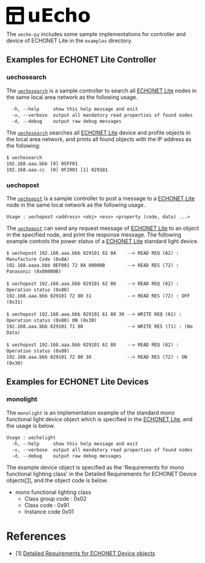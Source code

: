 ![logo](img/logo.png)

The `uecho-py` includes some sample implementations for controller and device of ECHONET Lite in the `examples` directory.

## Examples for ECHONET Lite Controller

### uechosearch

The [`uechosearch`](bin/uechosearch.py) is a sample controller to search all [ECHONET Lite][enet] nodes in the same local area network as the following usage.

```
  -h, --help     show this help message and exit
  -v, --verbose  output all mandatory read properties of found nodes
  -d, --debug    output raw debug messages
```

The [`uechosearch`](bin/uechosearch.py) searches all [ECHONET Lite][enet] device and profile objects in the local area network, and prints all found objects with the IP address as the following:

```
$ uechosearch
192.168.aaa.bbb [0] 05FF01 
192.168.aaa.cc  [0] 0F2001 [1] 029101 
```

### uechopost

The [`uechopost`](bin/uechopost.py) is a sample controller to post a message to a [ECHONET Lite][enet] node in the same local network as the following usage.


```
Usage : uechopost <address> <obj> <esv> <property (code, data) ...>
```

The [`uechopost`](bin/uechopost.py) can send any request message of [ECHONET Lite][enet] to an object in the specified node, and print the response message. The following example controls the power status of a [ECHONET Lite][enet] standard light device.

```
$ uechopost 192.168.aaa.bbb 029101 62 8A    --> READ REQ (62) : Manufacture Code (0x8A)
192.168.aaaa.bbb 0EF001 72 8A 00000B        --> READ RES (72) : Panasonic (0x00000B)

$ uechopost 192.168.aaa.bbb 029101 62 80    --> READ REQ (62) : Operation status (0x80)
192.168.aaa.bbb 029101 72 80 31             --> READ RES (72) : OFF (0x31)

$ uechopost 192.168.aaa.bbb 029101 61 80 30 --> WRITE REQ (61) : Operation status (0x80) ON (0x30)
192.168.aaa.bbb 029101 71 80                --> WRITE RES (71) : (No Data)

$ uechopost 192.168.aaa.bbb 029101 62 80    --> READ REQ (62) : Operation status (0x80)
192.168.aaa.bbb 029101 72 80 30             --> READ RES (72) : ON (0x30)
```
## Examples for ECHONET Lite Devices

### monolight

The `monolight` is an implementation example of the standard mono functional light device object which is specified in the [ECHONET Lite][enet], and the usage is below.

```
Usage : uecholight
  -h, --help     show this help message and exit
  -v, --verbose  output all mandatory read properties of found nodes
  -d, --debug    output raw debug messages
 ```

The example device object is specified as the 'Requirements for mono functional lighting class' in the Detailed Requirements
for ECHONET Device objects[\[1\]][enet-spec], and the object code is below.

- mono functional lighting class
  - Class group code : 0x02
  - Class code : 0x91
  - Instance code 0x01

# References

- \[1\] [Detailed Requirements for ECHONET Device objects][enet-spec]

[enet]:http://echonet.jp/english/
[enet-spec]:http://www.echonet.gr.jp/english/spec/index.htm
